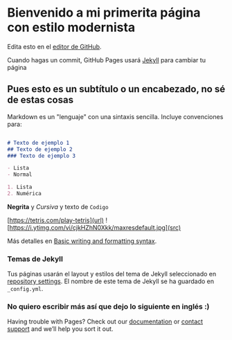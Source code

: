 # Bienvenido a mi primerita página con estilo modernista

Edita esto en el [editor de GitHub](https://github.com/tgp034/tgp034.github.io/edit/main/README.md).

Cuando hagas un commit, GitHub Pages usará [Jekyll](https://jekyllrb.com/) para cambiar tu página

## Pues esto es un subtítulo o un encabezado, no sé de estas cosas

Markdown es un "lenguaje" con una sintaxis sencilla. Incluye convenciones para:

```markdown

# Texto de ejemplo 1
## Texto de ejemplo 2
### Texto de ejemplo 3

- Lista
- Normal

1. Lista
2. Numérica

```
**Negrita** y _Cursiva_ y texto de `Codigo` 

[https://tetris.com/play-tetris](url) 
![https://i.ytimg.com/vi/cjkHZhN0Xkk/maxresdefault.jpg](src)

Más detalles en [Basic writing and formatting syntax](https://docs.github.com/en/github/writing-on-github/getting-started-with-writing-and-formatting-on-github/basic-writing-and-formatting-syntax).

### Temas de Jekyll 

Tus páginas usarán el layout y estilos del tema de Jekyll seleccionado en [repository settings](https://github.com/tgp034/tgp034.github.io/settings/pages). El nombre de este tema de  Jekyll se ha guardado en `_config.yml`.

### No quiero escribir más así que dejo lo siguiente en inglés :)

Having trouble with Pages? Check out our [documentation](https://docs.github.com/categories/github-pages-basics/) or [contact support](https://support.github.com/contact) and we’ll help you sort it out.
